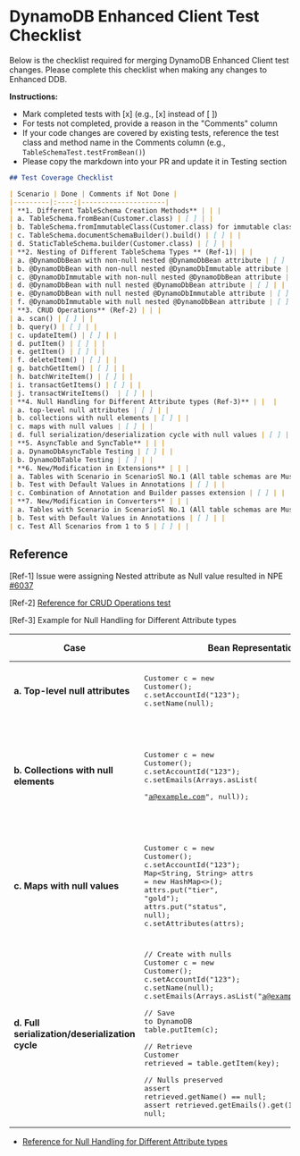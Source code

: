 # DynamoDB Enhanced Client Test Checklist

Below is the checklist required for merging DynamoDB Enhanced Client test changes.
Please complete this checklist when making any changes to Enhanced DDB.

**Instructions:**
- Mark completed tests with [x] (e.g., [x] instead of [ ])
- For tests not completed, provide a reason in the "Comments" column
- If your code changes are covered by existing tests, reference the test class and method name in the Comments column (e.g., `TableSchemaTest.testFromBean()`)
- Please copy the markdown into your PR and update it in Testing section



```md
## Test Coverage Checklist

| Scenario | Done | Comments if Not Done |
|---------|:----:|---------------------|
| **1. Different TableSchema Creation Methods** | | |
| a. TableSchema.fromBean(Customer.class) | [ ] | |
| b. TableSchema.fromImmutableClass(Customer.class) for immutable classes | [ ] | |
| c. TableSchema.documentSchemaBuilder().build() | [ ] | |
| d. StaticTableSchema.builder(Customer.class) | [ ] | |
| **2. Nesting of Different TableSchema Types ** (Ref-1)| | |
| a. @DynamoDbBean with non-null nested @DynamoDbBean attribute | [ ] | |
| b. @DynamoDbBean with non-null nested @DynamoDbImmutable attribute | [ ] | |
| c. @DynamoDbImmutable with non-null nested @DynamoDbBean attribute | [ ] | |
| d. @DynamoDbBean with null nested @DynamoDbBean attribute | [ ] | |
| e. @DynamoDbBean with null nested @DynamoDbImmutable attribute | [ ] | |
| f. @DynamoDbImmutable with null nested @DynamoDbBean attribute | [ ] | |
| **3. CRUD Operations** (Ref-2) | | |
| a. scan() | [ ] | |
| b. query() | [ ] | |
| c. updateItem() | [ ] | |
| d. putItem() | [ ] | |
| e. getItem() | [ ] | |
| f. deleteItem() | [ ] | |
| g. batchGetItem() | [ ] | |
| h. batchWriteItem() | [ ] | |
| i. transactGetItems() | [ ] | |
| j. transactWriteItems()  | [ ] | |
| **4. Null Handling for Different Attribute types (Ref-3)** | |  |
| a. top-level null attributes | [ ] | |
| b. collections with null elements | [ ] | |
| c. maps with null values | [ ] | |
| d. full serialization/deserialization cycle with null values | [ ] | |
| **5. AsyncTable and SyncTable** | | |
| a. DynamoDbAsyncTable Testing | [ ] | |
| b. DynamoDbTable Testing | [ ] | |
| **6. New/Modification in Extensions** | | |
| a. Tables with Scenario in ScenarioSl No.1 (All table schemas are Must) | [ ] | |
| b. Test with Default Values in Annotations | [ ] | |
| c. Combination of Annotation and Builder passes extension | [ ] | |
| **7. New/Modification in Converters** | | |
| a. Tables with Scenario in ScenarioSl No.1 (All table schemas are Must) | [ ] | |
| b. Test with Default Values in Annotations | [ ] | |
| c. Test All Scenarios from 1 to 5 | [ ] | |
```

## Reference

[Ref-1] Issue were assigning Nested attribute as Null value resulted in NPE [#6037](https://github.com/aws/aws-sdk-java-v2/pull/6037)

[Ref-2] [Reference for CRUD Operations test](https://github.com/aws/aws-sdk-java-v2/blob/master/services-custom/dynamodb-enhanced/src/test/java/software/amazon/awssdk/enhanced/dynamodb/functionaltests/BasicCrudTest.java)

[Ref-3] Example for Null Handling for Different Attribute types

| Case                                            | Bean Representation | Item Representation (DynamoDB JSON) |
|-------------------------------------------------|---------------------|-------------------------------------|
| **a. Top-level null attributes**                | <pre>Customer c = new Customer();<br>c.setAccountId("123");<br>c.setName(null);</pre> | <pre>{<br>  "accountId": {"S": "123"},<br>  "name": {"NULL": true}<br>}</pre> |
| **b. Collections with null elements**           | <pre>Customer c = new Customer();<br>c.setAccountId("123");<br>c.setEmails(Arrays.asList(<br>  "a@example.com", null));</pre> | <pre>{<br>  "accountId": {"S": "123"},<br>  "emails": {<br>    "L": [<br>      {"S": "a@example.com"},<br>      {"NULL": true}<br>    ]<br>  }<br>}</pre> |
| **c. Maps with null values**                    | <pre>Customer c = new Customer();<br>c.setAccountId("123");<br>Map<String, String> attrs = new HashMap<>();<br>attrs.put("tier", "gold");<br>attrs.put("status", null);<br>c.setAttributes(attrs);</pre> | <pre>{<br>  "accountId": {"S": "123"},<br>  "attributes": {<br>    "M": {<br>      "tier": {"S": "gold"},<br>      "status": {"NULL": true}<br>    }<br>  }<br>}</pre> |
| **d. Full serialization/deserialization cycle** | <pre>// Create with nulls<br>Customer c = new Customer();<br>c.setAccountId("123");<br>c.setName(null);<br>c.setEmails(Arrays.asList("a@example.com", null));<br><br>// Save to DynamoDB<br>table.putItem(c);<br><br>// Retrieve<br>Customer retrieved = table.getItem(key);<br><br>// Nulls preserved<br>assert retrieved.getName() == null;<br>assert retrieved.getEmails().get(1) == null;</pre> | <pre>{<br>  "accountId": {"S": "123"},<br>  "name": {"NULL": true},<br>  "emails": {<br>    "L": [<br>      {"S": "a@example.com"},<br>      {"NULL": true}<br>    ]<br>  }<br>}</pre> |
- [Reference for Null Handling for Different Attribute types](https://github.com/aws/aws-sdk-java-v2/blob/master/services-custom/dynamodb-enhanced/src/test/java/software/amazon/awssdk/enhanced/dynamodb/document/EnhancedDocumentTestData.java)

